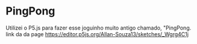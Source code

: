 # PingPong
Utilizei o P5.js para fazer esse joguinho muito antigo chamado, "PingPong.
link da da page https://editor.p5js.org/Allan-Souza13/sketches/_Wgrg4C1j
